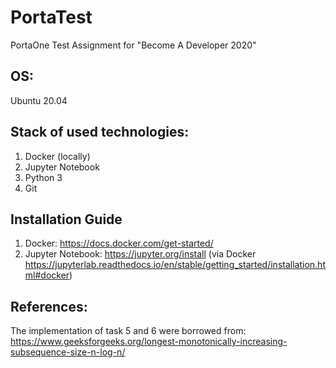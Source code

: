 # PortaTest
PortaOne Test Assignment for "Become A Developer 2020"

## OS:
Ubuntu 20.04

## Stack of used technologies:
1. Docker (locally)
2. Jupyter Notebook
3. Python 3
4. Git

## Installation Guide
1. Docker: https://docs.docker.com/get-started/
2. Jupyter Notebook: https://jupyter.org/install (via Docker https://jupyterlab.readthedocs.io/en/stable/getting_started/installation.html#docker)

## References:
The implementation of task 5 and 6 were borrowed from: https://www.geeksforgeeks.org/longest-monotonically-increasing-subsequence-size-n-log-n/
